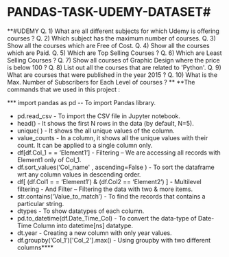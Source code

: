 # PANDAS-TASK-UDEMY-DATASET#
**#UDEMY
Q. 1) What are all different subjects for which Udemy is offering courses ? 
Q. 2) Which subject has the maximum number of courses. 
Q. 3) Show all the courses which are Free of Cost. 
Q. 4) Show all the courses which are Paid. 
Q. 5) Which are Top Selling Courses ? 
Q. 6) Which are Least Selling Courses ? 
Q. 7) Show all courses of Graphic Design where the price is below 100 ? 
Q. 8) List out all the courses that are related to 'Python'. 
Q. 9) What are courses that were published in the year 2015 ? 
Q. 10) What is the Max. Number of Subscribers for Each Level of courses ?
**
**The commands that we used in this project :

*** import pandas as pd -- To import Pandas library.
* pd.read_csv - To import the CSV file in Jupyter notebook.
* head() - It shows the first N rows in the data (by default, N=5).
* unique( ) - It shows the all unique values of the column.
* value_counts - In a column, it shows all the unique values with their count. It can be applied to a single column only.
* df[df.Col_1 = = ‘Element1’] - Filtering – We are accessing all records with Element1 only of Col_1.
* df.sort_values(‘Col_name' ,  ascending=False ) - To sort the dataframe wrt any column values in descending order.
* df[ (df.Col1 = = ‘Element1’) & (df.Col2 == ‘Element2’) ] - Multilevel filtering - And Filter – Filtering the data with two & more items.
* str.contains('Value_to_match’) - To find the records that contains a particular string.
* dtypes - To show datatypes of each column.
* pd.to_datetime(df.Date_Time_Col) - To convert the data-type of Date-Time Column into datetime[ns] datatype.
* dt.year - Creating a new column with only year values.
* df.groupby(‘Col_1’)['Col_2'].max() - Using groupby with two different columns****
